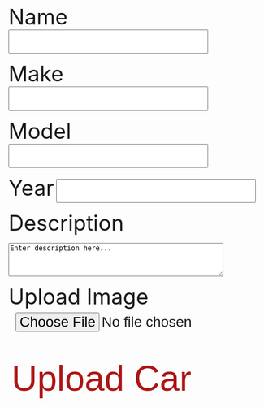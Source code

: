 <h1 id="error"> </h1>

<div id="inputs"> 

<label for="inputCarName">Name</label>
<input id="inputCarName" type="text" name="inputCarName" autocomplete="off" /><br>

<label for="inputMake">Make</label>
<input id="inputMake" type="text" name="inputMake" autocomplete="off" /><br>

<label for="inputModel">Model</label>
<input id="inputModel" type="text" name="inputModel" autocomplete="off" /><br>

<label for="inputYear">Year</label>
<input id="inputYear" type="number" name="inputYear" autocomplete="off" /><br>

<label for="inputCarDescription">Description</label>
<textarea id="inputCarDescription" name="inputCarDescription" rows="4" cols="50">
Enter description here...
</textarea><br>

<p><label for="img">Upload Image</label>
<input id="inputCarImage" type="file" id="img" name="inputCarImage" accept="image/*"></p><br>
 


<button class="button1" onclick="input()">Upload Car</button>

</div> 

<script>

let authorized = false;

const options = {
    method: 'GET', 
    mode: 'cors', 
    cache: 'no-cache', 
    credentials: 'include', 
    headers: {
        'Content-Type': 'application/json'
        
    },
};



const username = sessionStorage.getItem("username");
const email = sessionStorage.getItem("email");

console.log(email);

if (email == null || email == "" || username == "Guest") {
  document.getElementById("inputs").style.visibility = "hidden";
  document.getElementById("error").innerHTML = "Sign in as admin to add to the inventory.";
}

else {
  fetch('https://breadbops.gq/api/person/getPersonRoles?email=' + email, options)
    .then(response => response.json())
    .then(data => {
      for (const item of data) {
          console.log(item["name"]);
          if (item["name"] == "ROLE_ADMIN" || item["name"] == "ROLE_DEALERSHIP") {
            authorized = true;
          }
      }

      console.log(authorized);


      if (authorized) {
        document.getElementById("inputs").style.visibility = "visible";
        document.getElementById("error").innerHTML = "Add to inventory.";
      }

      else {
        document.getElementById("inputs").style.visibility = "hidden";
        document.getElementById("error").innerHTML = "You don't have permission to add a car. Contact the Breadbops Team if you think this is a mistake.";
      }
      

    })
    .catch(error => console.error(error));
}




function input() {
  const name = document.getElementById("inputCarName").value;
  const image = "Temp";
  const description = document.getElementById("inputCarDescription").value;
  const make = document.getElementById("inputMake").value;
  const model = document.getElementById("inputModel").value;
  const year = document.getElementById("inputYear").value;

  const url = "https://breadbops.gq/api/carInventory/post/";

  var details = {
      'name': name,
      'imageLink': image,
      'description': description,
      'make': make,
      'model': model,
      'year': year};

  var formBody = [];
  for (var property in details) {
    var encodedKey = encodeURIComponent(property);
    var encodedValue = encodeURIComponent(details[property]);
    formBody.push(encodedKey + "=" + encodedValue);
  }
  formBody = formBody.join("&");

  // console.log(url);
  // console.log(formBody);
  // console.log(authorized);

  const options = {
    method: 'POST', 
    mode: 'cors', // no-cors, *cors, same-origin
    cache: 'no-cache', // *default, no-cache, reload, force-cache, only-if-cached
    credentials: 'include', // include, *same-origin, omit
    headers: {
      // 'Content-Type': 'application/json'
      'Content-Type': 'application/x-www-form-urlencoded;charset=UTF-8'
    },
    body: formBody
  };

  console.log(url);
  console.log(formBody);
  console.log(authorized);
  console.log(options);
  
  fetch(url, options)
    .then(response => {
      if (!response.ok) {
        if (response.status === 401) {
          throw new Error("You don't have permission");
        } else {
          throw new Error("Something went wrong");
        }
      }
    })
    .then(result => console.log(result))
    .catch(error => document.getElementById("error").innerHTML = error.message);
  
}



</script>

<style>
#input {
    text-shadow: 0 1px 1px hsl(0 0% 0% / 20%);
}


a:focus,
a:hover {
  text-decoration-color: black;
}

input {
  font-size: 2em;
  padding: 0.2em 0.5em;
}   

label {
    font-size: 3em;
}

.button {
  background-color: #ad1616;
  color: white;
  text-align: center;
  transition-duration: 1s;
  cursor: pointer;
}

.button1 {
  background: transparent;
  border: none;
  border-radius: 12px;
  color: #ad1616; 
  font-size: 5em;
}

.button1:hover {
  transition-duration: 1s;
  background-color: #ad1616;
  color: white;
}
</style>
